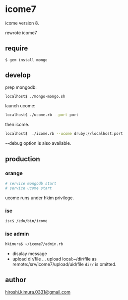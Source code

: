 # icome7

icome version 8.

rewrote icome7

## require

```
$ gem install mongo
```

## develop

prep mongodb:

```sh
localhost$ ./mongo-mongo.sh
```

launch ucome:

```sh
localhost$ ./ucome.rb --port port
```

then icome.

```sh
localhost$  ./icome.rb --ucome druby://localhost:port
```

--debug option is also available.

## production

### orange

```sh
# service mongodb start
# service ucome start
```

ucome runs under hkim privilege.

### isc

```sh
isc$ /edu/bin/icome
```

### isc admin

```sh
hkimura$ ~/icome7/admin.rb
```

* display message
* upload dir/file ...
  upload local:~/dir/file as remote:/srv/icome7/upload/uid/file
  `dir/` is omitted.


## author

hiroshi.kimura.0331@gmail.com

